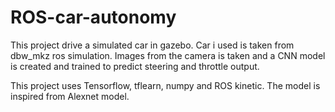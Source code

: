 # ROS-car-autonomy

This project drive a simulated car in gazebo. Car i used is taken from dbw_mkz ros simulation. Images from the camera is taken and a CNN model is created and trained to predict steering and throttle output.

This project uses Tensorflow, tflearn, numpy and ROS kinetic.
The model is inspired from Alexnet model.
